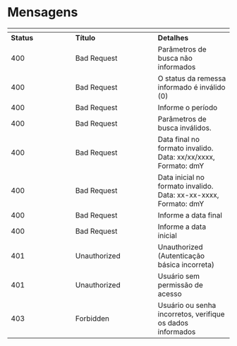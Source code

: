 # Mensagens

<table data-header-hidden><thead><tr><th width="130.33333333333331"></th><th width="171"></th><th></th></tr></thead><tbody><tr><td><strong>Status</strong></td><td><strong>Título</strong></td><td><strong>Detalhes</strong></td></tr><tr><td>400</td><td>Bad Request</td><td>Parâmetros de busca não informados</td></tr><tr><td>400</td><td>Bad Request</td><td>O status da remessa informado é inválido (0)</td></tr><tr><td>400</td><td>Bad Request</td><td>Informe o período</td></tr><tr><td>400</td><td>Bad Request</td><td>Parâmetros de busca inválidos.</td></tr><tr><td>400</td><td>Bad Request</td><td>Data final no formato invalido. Data: xx/xx/xxxx, Formato: dmY</td></tr><tr><td>400</td><td>Bad Request</td><td>Data inicial no formato invalido. Data: xx-xx-xxxx, Formato: dmY</td></tr><tr><td>400</td><td>Bad Request</td><td>Informe a data final</td></tr><tr><td>400</td><td>Bad Request</td><td>Informe a data inicial</td></tr><tr><td>401</td><td>Unauthorized</td><td>Unauthorized (Autenticação básica incorreta)</td></tr><tr><td>401</td><td>Unauthorized</td><td>Usuário sem permissão de acesso</td></tr><tr><td>403</td><td>Forbidden</td><td>Usuário ou senha incorretos, verifique os dados informados</td></tr></tbody></table>
